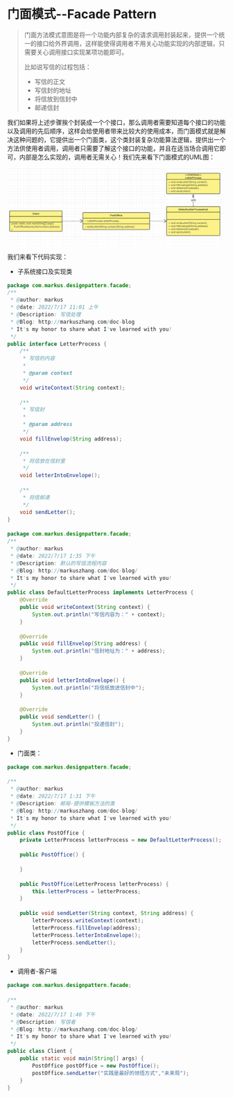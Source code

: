 # 门面模式--Facade Pattern

> 门面方法模式意图是将一个功能内部复杂的请求调用封装起来，提供一个统一的接口给外界调用，这样能使得调用者不用关心功能实现的内部逻辑，只需要关心调用接口实现某项功能即可。
>
> 比如说写信的过程包括：
>
> - 写信的正文
> - 写信封的地址
> - 将信放到信封中
> - 邮递信封

我们如果将上述步骤挨个封装成一个个接口，那么调用者需要知道每个接口的功能以及调用的先后顺序，这样会给使用者带来比较大的使用成本，而门面模式就是解决这种问题的，它提供出一个门面类，这个类封装复杂功能算法逻辑，提供出一个方法供使用者调用，调用者只需要了解这个接口的功能，并且在适当场合调用它即可，内部是怎么实现的，调用者无需关心！我们先来看下门面模式的UML图：

![image-20220717144858404](../../img/image-20220717144858404.png)

我们来看下代码实现：

- 子系统接口及实现类

```java
package com.markus.designpattern.facade;
/**
 * @author: markus
 * @date: 2022/7/17 11:01 上午
 * @Description: 写信处理
 * @Blog: http://markuszhang.com/doc-blog
 * It's my honor to share what I've learned with you!
 */
public interface LetterProcess {
    /**
     * 写信的内容
     *
     * @param context
     */
    void writeContext(String context);

    /**
     * 写信封
     *
     * @param address
     */
    void fillEnvelop(String address);

    /**
     * 将信放在信封里
     */
    void letterIntoEnvelope();

    /**
     * 将信邮递
     */
    void sendLetter();
}

package com.markus.designpattern.facade;
/**
 * @author: markus
 * @date: 2022/7/17 1:35 下午
 * @Description: 默认的写信流程内容
 * @Blog: http://markuszhang.com/doc-blog/
 * It's my honor to share what I've learned with you!
 */
public class DefaultLetterProcess implements LetterProcess {
    @Override
    public void writeContext(String context) {
        System.out.println("写信内容为：" + context);
    }

    @Override
    public void fillEnvelop(String address) {
        System.out.println("信封地址为：" + address);
    }

    @Override
    public void letterIntoEnvelope() {
        System.out.println("将信纸放进信封中");
    }

    @Override
    public void sendLetter() {
        System.out.println("投递信封");
    }
}
```

- 门面类：

```java
package com.markus.designpattern.facade;

/**
 * @author: markus
 * @date: 2022/7/17 1:31 下午
 * @Description: 邮局-提供模板方法的类
 * @Blog: http://markuszhang.com/doc-blog/
 * It's my honor to share what I've learned with you!
 */
public class PostOffice {
    private LetterProcess letterProcess = new DefaultLetterProcess();

    public PostOffice() {

    }

    public PostOffice(LetterProcess letterProcess) {
        this.letterProcess = letterProcess;
    }

    public void sendLetter(String context, String address) {
        letterProcess.writeContext(context);
        letterProcess.fillEnvelop(address);
        letterProcess.letterIntoEnvelope();
        letterProcess.sendLetter();
    }
}
```

- 调用者-客户端

```java
package com.markus.designpattern.facade;

/**
 * @author: markus
 * @date: 2022/7/17 1:40 下午
 * @Description: 写信者
 * @Blog: http://markuszhang.com/doc-blog/
 * It's my honor to share what I've learned with you!
 */
public class Client {
    public static void main(String[] args) {
        PostOffice postOffice = new PostOffice();
        postOffice.sendLetter("实践是最好的领悟方式","未来局");
    }
}
```

